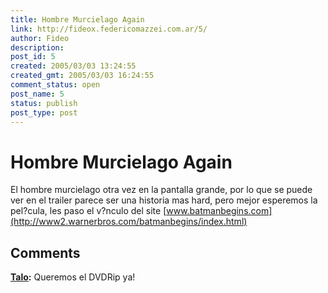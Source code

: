 ```yaml
---
title: Hombre Murcielago Again
link: http://fideox.federicomazzei.com.ar/5/
author: Fideo
description: 
post_id: 5
created: 2005/03/03 13:24:55
created_gmt: 2005/03/03 16:24:55
comment_status: open
post_name: 5
status: publish
post_type: post
---
```


# Hombre Murcielago Again

El hombre murcielago otra vez en la pantalla grande, por lo que se puede ver en el trailer parece ser una historia mas hard, pero mejor esperemos la pel?cula, les paso el v?nculo del site [www.batmanbegins.com](http://www2.warnerbros.com/batmanbegins/index.html)

## Comments

**[Talo](#4 "2005-03-05 10:54:10"):** Queremos el DVDRip ya!

